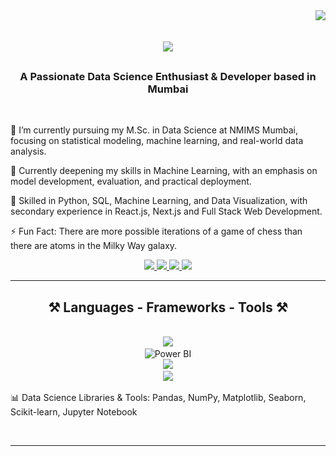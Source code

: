 <img align="right" src="https://visitor-badge.laobi.icu/badge?page_id=rishiigupta04.rishiigupta04" />

<h1 align="center">
    <img src="https://readme-typing-svg.herokuapp.com/?font=Righteous&size=45&center=true&vCenter=true&width=500&height=70&duration=2000&lines=Hi+There!+👋;+I'm+Rishi!;" />
</h1>

<h3 align="center"><strong>A Passionate Data Science Enthusiast & Developer based in Mumbai</strong></h3>


<br/>

<div align="left">
 
🔭 I’m currently pursuing my M.Sc. in Data Science at NMIMS Mumbai, focusing on statistical modeling, machine learning, and real-world data analysis.

🌱 Currently deepening my skills in Machine Learning, with an emphasis on model development, evaluation, and practical deployment.

💬 Skilled in Python, SQL, Machine Learning, and Data Visualization, with secondary experience in React.js, Next.js and Full Stack Web Development.

⚡ Fun Fact: There are more possible iterations of a game of chess than there are atoms in the Milky Way galaxy.

 </div>
 
<div align="center"> 
<!-- <a href="https://drive.google.com/file/d/13zeTuO5yligCSDKc03CKZY2lMJ68T5-o/view?usp=sharing" target="_blank">
     <img src="https://img.shields.io/badge/RESUME-333333?style=for-the-badge&logo=todoist&logoColor=white" target="_blank" /> -->
    
  <a href="https://www.linkedin.com/in/rishi-raj-gupta45/" target="_blank">
    <img src="https://img.shields.io/badge/LinkedIn-0077B5?style=for-the-badge&logo=linkedin&logoColor=white" target="_blank" />
  </a>
    </a>
    <a href="https://rishiraj-gupta.vercel.app/" target="_blank">
     <img src="https://img.shields.io/badge/PORTFOLIO-333333?style=for-the-badge&logo=todoist&logoColor=white" target="_blank" />
  </a>
     <!-- sqlite, safari, google-chrome are other good icon options -->
  </a>
    <a href="mailto:grishi349@gmail.com">
    <img src="https://img.shields.io/badge/Gmail-333333?style=for-the-badge&logo=gmail&logoColor=red" />
<!--   </a>
    <a href="https://x.com/heyitsrishi" target="_blank">
    <img src="https://img.shields.io/badge/Twitter (X)-000000?style=for-the-badge&logo=x&logoColor=white" target="_blank" />
  </a> -->
    </a>
    <a href="https://leetcode.com/u/rishiigupta04/" target="_blank">
    <img src="https://img.shields.io/badge/LeetCode-FF5722?style=for-the-badge&logo=leetcode&logoColor=white" target="_blank" />
  </a>

</div>

 <hr/>
 
<h2 align="center">⚒️ Languages - Frameworks - Tools ⚒️</h2>
<br/>
<div align="center">
    <img src="https://skillicons.dev/icons?i=python,r,sql,tensorflow,pytorch" /><br>
     <img src="https://upload.wikimedia.org/wikipedia/commons/c/cf/New_Power_BI_Logo.svg" width="40" height="40" alt="Power BI"/><br>
    <img src="https://skillicons.dev/icons?i=react,nextjs,javascript,typescript,nodejs,express,mongodb,firebase,supabase" /><br>
    <img src="https://skillicons.dev/icons?i=cpp,java,mysql,bootstrap,html,css,tailwind,git,github,vscode,figma" /><br>
</div>

📊 Data Science Libraries & Tools: Pandas, NumPy, Matplotlib, Seaborn, Scikit-learn, Jupyter Notebook

<br/>
<hr/>

<!-- <div align="center">
  <h2>🐍 My Contributions 🐍</h2>
  <br>
  <img alt="snake eating my contributions" src="https://raw.githubusercontent.com/rishiigupta04/rishiigupta04/output/github-contribution-grid-snake.svg" />
  
  <br/><br/><br/>
</div>

<hr/>

<h2 align="center">⚡ Stats ⚡</h2>
<br>
<div align=center>
  <img width=390 src="https://streak-stats.demolab.com/?user=rishiigupta04&count_private=true&theme=react&border_radius=10" alt="streak stats"/>
  <img width=390 src="https://github-readme-stats.vercel.app/api?username=rishiigupta04&count_private=true&show_icons=true&theme=react&rank_icon=github&border_radius=10" alt="readme stats" />
  <br/>
  <img width=325 align="center" src="https://github-readme-stats.vercel.app/api/top-langs/?username=rishiigupta04&hide=HTML&langs_count=8&layout=compact&theme=react&border_radius=10&size_weight=0.5&count_weight=0.5&exclude_repo=github-readme-stats" alt="top langs" />
</div>

<br/><br/>

<hr/>



<br/>
--!>
